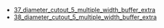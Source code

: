 * [37_diameter_cutout_5_multiple_width_buffer_extra](37_diameter_cutout_5_multiple_width_buffer_extra)
* [38_diameter_cutout_5_multiple_width_buffer_extra](38_diameter_cutout_5_multiple_width_buffer_extra)
